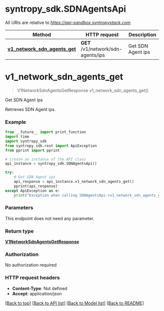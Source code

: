 # syntropy_sdk.SDNAgentsApi

All URIs are relative to *https://api-sandbox.syntropystack.com*

Method | HTTP request | Description
------------- | ------------- | -------------
[**v1_network_sdn_agents_get**](SDNAgentsApi.md#v1_network_sdn_agents_get) | **GET** /v1/network/sdn-agents/ips | Get SDN Agent ips

# **v1_network_sdn_agents_get**
> V1NetworkSdnAgentsGetResponse v1_network_sdn_agents_get()

Get SDN Agent ips

Retrieves SDN Agent ips.

### Example
```python
from __future__ import print_function
import time
import syntropy_sdk
from syntropy_sdk.rest import ApiException
from pprint import pprint

# create an instance of the API class
api_instance = syntropy_sdk.SDNAgentsApi()

try:
    # Get SDN Agent ips
    api_response = api_instance.v1_network_sdn_agents_get()
    pprint(api_response)
except ApiException as e:
    print("Exception when calling SDNAgentsApi->v1_network_sdn_agents_get: %s\n" % e)
```

### Parameters
This endpoint does not need any parameter.

### Return type

[**V1NetworkSdnAgentsGetResponse**](V1NetworkSdnAgentsGetResponse.md)

### Authorization

No authorization required

### HTTP request headers

 - **Content-Type**: Not defined
 - **Accept**: application/json

[[Back to top]](#) [[Back to API list]](../README.md#documentation-for-api-endpoints) [[Back to Model list]](../README.md#documentation-for-models) [[Back to README]](../README.md)

